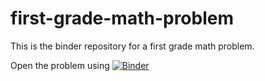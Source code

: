 # first-grade-math-problem
This is the binder repository for a first grade math problem.

Open the problem using [![Binder](http://mybinder.org/badge_logo.svg)](http://mybinder.org/v2/gh/first-grade-math-problem/requirements/master)
